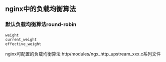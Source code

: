 
## nginx中的负载均衡算法
### 默认负载均衡算法round-robin
    weight
    current_weight
    effective_weight

nginx可配置的负载均衡算法
http/modules/ngx_http_upstream_xxx.c系列文件
